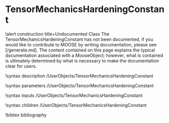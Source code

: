 <!-- MOOSE Documentation Stub: Remove this when content is added. -->

# TensorMechanicsHardeningConstant

!alert construction title=Undocumented Class
The TensorMechanicsHardeningConstant has not been documented, if you would like to contribute to MOOSE by
writing documentation, please see [/generate.md]. The content contained on this page explains
the typical documentation associated with a MooseObject; however, what is contained is ultimately
determined by what is necessary to make the documentation clear for users.

!syntax description /UserObjects/TensorMechanicsHardeningConstant

!syntax parameters /UserObjects/TensorMechanicsHardeningConstant

!syntax inputs /UserObjects/TensorMechanicsHardeningConstant

!syntax children /UserObjects/TensorMechanicsHardeningConstant

!bibtex bibliography
